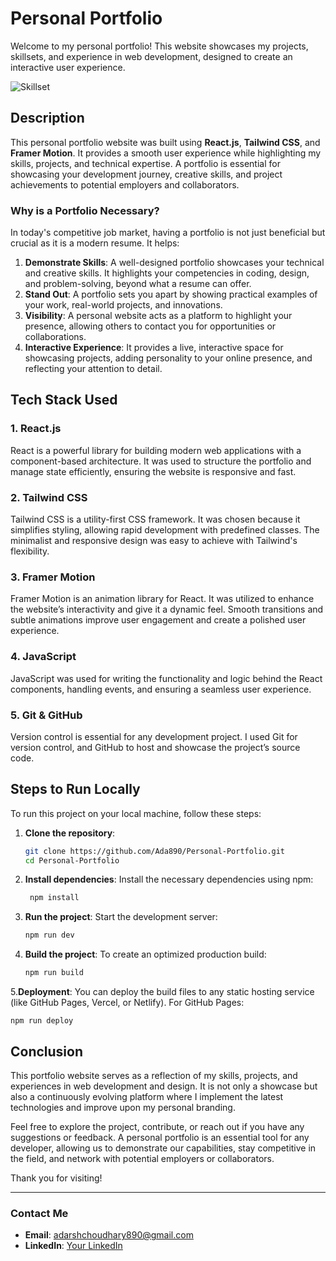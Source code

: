 # Personal Portfolio

Welcome to my personal portfolio! This website showcases my projects, skillsets, and experience in web development, designed to create an interactive user experience.

![Skillset](Personal%20Portfolio/skillset.png)

## Description

This personal portfolio website was built using **React.js**, **Tailwind CSS**, and **Framer Motion**. It provides a smooth user experience while highlighting my skills, projects, and technical expertise. A portfolio is essential for showcasing your development journey, creative skills, and project achievements to potential employers and collaborators.

### Why is a Portfolio Necessary?

In today's competitive job market, having a portfolio is not just beneficial but crucial as it is a modern resume. It helps:

1. **Demonstrate Skills**: A well-designed portfolio showcases your technical and creative skills. It highlights your competencies in coding, design, and problem-solving, beyond what a resume can offer.
2. **Stand Out**: A portfolio sets you apart by showing practical examples of your work, real-world projects, and innovations.
3. **Visibility**: A personal website acts as a platform to highlight your presence, allowing others to contact you for opportunities or collaborations.
4. **Interactive Experience**: It provides a live, interactive space for showcasing projects, adding personality to your online presence, and reflecting your attention to detail.

## Tech Stack Used

### 1. **React.js**
   React is a powerful library for building modern web applications with a component-based architecture. It was used to structure the portfolio and manage state efficiently, ensuring the website is responsive and fast.

### 2. **Tailwind CSS**
   Tailwind CSS is a utility-first CSS framework. It was chosen because it simplifies styling, allowing rapid development with predefined classes. The minimalist and responsive design was easy to achieve with Tailwind's flexibility.

### 3. **Framer Motion**
   Framer Motion is an animation library for React. It was utilized to enhance the website’s interactivity and give it a dynamic feel. Smooth transitions and subtle animations improve user engagement and create a polished user experience.

### 4. **JavaScript**
   JavaScript was used for writing the functionality and logic behind the React components, handling events, and ensuring a seamless user experience.

### 5. **Git & GitHub**
   Version control is essential for any development project. I used Git for version control, and GitHub to host and showcase the project’s source code.

## Steps to Run Locally

To run this project on your local machine, follow these steps:

1. **Clone the repository**:
   ```bash
   git clone https://github.com/Ada890/Personal-Portfolio.git
   cd Personal-Portfolio

2. **Install dependencies**: Install the necessary dependencies using npm:
   ```bash
    npm install
3. **Run the project**: Start the development server:
    ```bash
    npm run dev
4. **Build the project**: To create an optimized production build:
    ```bash
    npm run build
5.**Deployment**: You can deploy the build files to any static hosting service (like GitHub Pages, Vercel, or Netlify). For GitHub Pages:
    
    npm run deploy
    
## Conclusion

This portfolio website serves as a reflection of my skills, projects, and experiences in web development and design. It is not only a showcase but also a continuously evolving platform where I implement the latest technologies and improve upon my personal branding.

Feel free to explore the project, contribute, or reach out if you have any suggestions or feedback. A personal portfolio is an essential tool for any developer, allowing us to demonstrate our capabilities, stay competitive in the field, and network with potential employers or collaborators.

Thank you for visiting!

---

### Contact Me

- **Email**: adarshchoudhary890@gmail.com
- **LinkedIn**: [Your LinkedIn]([https://www.linkedin.com/in/yourprofile](https://www.linkedin.com/in/adarshkumar-choudhary-04380829a/))
  
